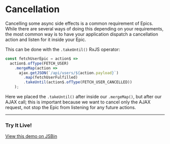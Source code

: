 # Cancellation

Cancelling some async side effects is a common requirement of Epics. While there are several ways of doing this depending on your requirements, the most common way is to have your application dispatch a cancellation action and listen for it inside your Epic.

This can be done with the `.takeUntil()` RxJS operator:

```js
const fetchUserEpic = action$ =>
  action$.ofType(FETCH_USER)
    .mergeMap(action =>
      ajax.getJSON(`/api/users/${action.payload}`)
        .map(fetchUserFulfilled)
        .takeUntil(action$.ofType(FETCH_USER_CANCELLED))
    );
```

Here we placed the `.takeUntil()` after inside our `.mergeMap()`, but after our AJAX call; this is important because we want to cancel only the AJAX request, not stop the Epic from listening for any future actions.

***

### Try It Live!

<a class="jsbin-embed" href="https://jsbin.com/fivaca/embed?js,output&height=500px">View this demo on JSBin</a><script src="https://static.jsbin.com/js/embed.min.js?3.37.0"></script>
